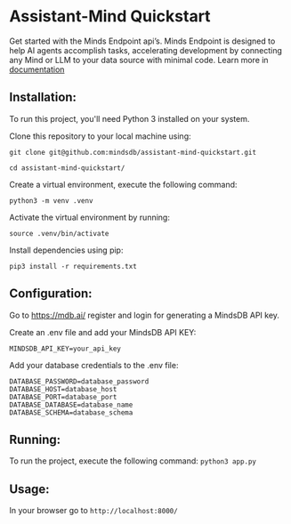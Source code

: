  # Assistant-Mind Quickstart
Get started with the Minds Endpoint api’s. Minds Endpoint is designed to help AI agents accomplish tasks, accelerating development by connecting any Mind or LLM to your data source with minimal code. Learn more in [documentation](https://docs.mdb.ai/docs/minds)

## Installation:
To run this project, you'll need Python 3 installed on your system. 

Clone this repository to your local machine using: 

``` git clone git@github.com:mindsdb/assistant-mind-quickstart.git ```

``` cd assistant-mind-quickstart/ ```

Create a virtual environment, execute the following command: 

``` python3 -m venv .venv ``` 

Activate the virtual environment by running: 

``` source .venv/bin/activate ``` 

Install dependencies using pip: 

``` pip3 install -r requirements.txt ``` 

## Configuration:

Go to https://mdb.ai/ register and login for generating a MindsDB API key.

Create an .env file and add your MindsDB API KEY:

``` MINDSDB_API_KEY=your_api_key ```

Add your database credentials to the .env file:

``` DATABASE_USER=database_user
DATABASE_PASSWORD=database_password
DATABASE_HOST=database_host
DATABASE_PORT=database_port
DATABASE_DATABASE=database_name
DATABASE_SCHEMA=database_schema
```


## Running:
To run the project, execute the following command: 
``` python3 app.py ```

## Usage:
In your browser go to 
``` http://localhost:8000/ ```

